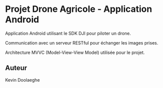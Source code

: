# Projet Drone Agricole - Application Android

Application Android utilisant le SDK DJI pour piloter un drone.

Communication avec un serveur RESTful pour échanger les images prises.

Architecture MVVC (Model-View-View Model) utilisée pour le projet.

## Auteur

Kevin Doolaeghe
